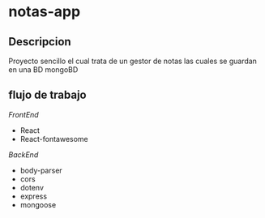 # notas-app

## Descripcion

Proyecto sencillo el cual trata de un gestor de notas las cuales se guardan en una BD mongoBD

## flujo de trabajo

_FrontEnd_

- React
- React-fontawesome

_BackEnd_

- body-parser
- cors
- dotenv
- express
- mongoose
